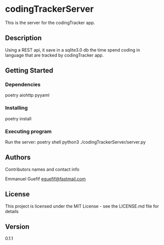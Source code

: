 # codingTrackerServer
This is the server for the codingTracker app.

## Description
Using a REST api, it save in a sqlite3.0 db the time spend coding in
language that are tracked by codingTracker app.

## Getting Started

### Dependencies
poetry
aiohttp
pyyaml

### Installing
poetry install

### Executing program
Run the server:
	poetry shell
	python3 ./codingTrackerServer/server.py

## Authors
Contributors names and contact info

Emmanuel Guefif
eguefif@fastmail.com

## License

This project is licensed under the MIT License - see the LICENSE.md file for details

## Version
0.1.1
